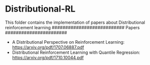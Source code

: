 # Distributional-RL

This folder contains the implementation of papers about Distributional reinforcement learning
########################### Papers #######################
- A Distributional Perspective on Reinforcement Learning: https://arxiv.org/pdf/1707.06887.pdf
- Distributional Reinforcement Learning with Quantile Regression:  https://arxiv.org/pdf/1710.10044.pdf

